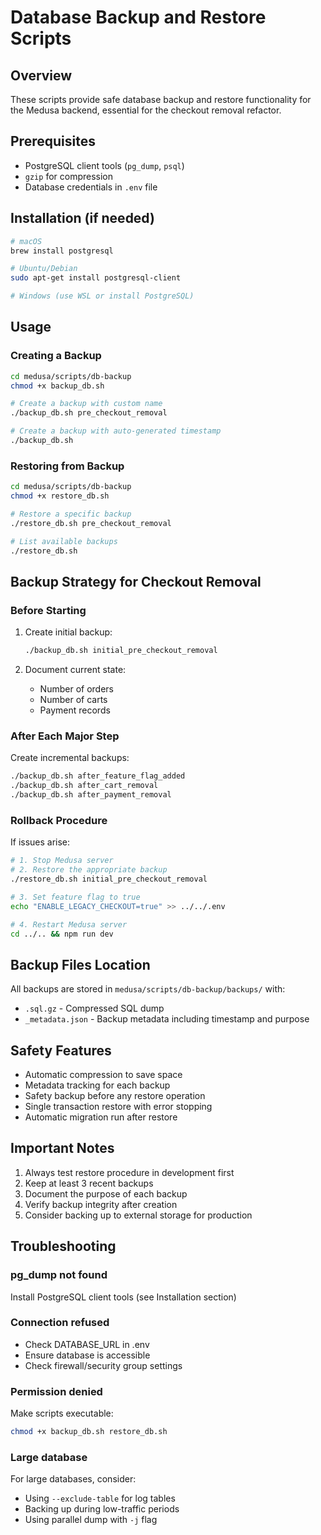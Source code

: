 # Database Backup and Restore Scripts

## Overview
These scripts provide safe database backup and restore functionality for the Medusa backend, essential for the checkout removal refactor.

## Prerequisites
- PostgreSQL client tools (`pg_dump`, `psql`)
- `gzip` for compression
- Database credentials in `.env` file

## Installation (if needed)
```bash
# macOS
brew install postgresql

# Ubuntu/Debian
sudo apt-get install postgresql-client

# Windows (use WSL or install PostgreSQL)
```

## Usage

### Creating a Backup
```bash
cd medusa/scripts/db-backup
chmod +x backup_db.sh

# Create a backup with custom name
./backup_db.sh pre_checkout_removal

# Create a backup with auto-generated timestamp
./backup_db.sh
```

### Restoring from Backup
```bash
cd medusa/scripts/db-backup
chmod +x restore_db.sh

# Restore a specific backup
./restore_db.sh pre_checkout_removal

# List available backups
./restore_db.sh
```

## Backup Strategy for Checkout Removal

### Before Starting
1. Create initial backup:
   ```bash
   ./backup_db.sh initial_pre_checkout_removal
   ```

2. Document current state:
   - Number of orders
   - Number of carts
   - Payment records

### After Each Major Step
Create incremental backups:
```bash
./backup_db.sh after_feature_flag_added
./backup_db.sh after_cart_removal
./backup_db.sh after_payment_removal
```

### Rollback Procedure
If issues arise:
```bash
# 1. Stop Medusa server
# 2. Restore the appropriate backup
./restore_db.sh initial_pre_checkout_removal

# 3. Set feature flag to true
echo "ENABLE_LEGACY_CHECKOUT=true" >> ../../.env

# 4. Restart Medusa server
cd ../.. && npm run dev
```

## Backup Files Location
All backups are stored in `medusa/scripts/db-backup/backups/` with:
- `.sql.gz` - Compressed SQL dump
- `_metadata.json` - Backup metadata including timestamp and purpose

## Safety Features
- Automatic compression to save space
- Metadata tracking for each backup
- Safety backup before any restore operation
- Single transaction restore with error stopping
- Automatic migration run after restore

## Important Notes
1. Always test restore procedure in development first
2. Keep at least 3 recent backups
3. Document the purpose of each backup
4. Verify backup integrity after creation
5. Consider backing up to external storage for production

## Troubleshooting

### pg_dump not found
Install PostgreSQL client tools (see Installation section)

### Connection refused
- Check DATABASE_URL in .env
- Ensure database is accessible
- Check firewall/security group settings

### Permission denied
Make scripts executable:
```bash
chmod +x backup_db.sh restore_db.sh
```

### Large database
For large databases, consider:
- Using `--exclude-table` for log tables
- Backing up during low-traffic periods
- Using parallel dump with `-j` flag